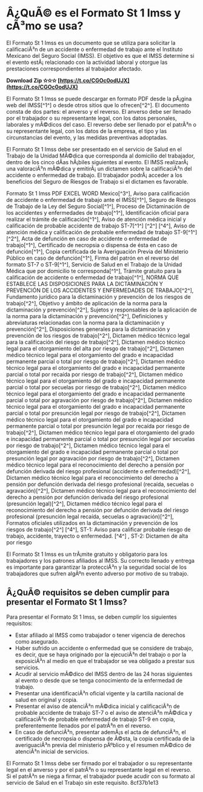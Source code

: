 # Â¿QuÃ© es el Formato St 1 Imss y cÃ³mo se usa?
 
El Formato St 1 Imss es un documento que se utiliza para solicitar la calificaciÃ³n de un accidente o enfermedad de trabajo ante el Instituto Mexicano del Seguro Social (IMSS). El objetivo es que el IMSS determine si el evento estÃ¡ relacionado con la actividad laboral y otorgue las prestaciones correspondientes al trabajador afectado.
 
**Download Zip ✫✫✫ [https://t.co/CGOc0odUJX](https://t.co/CGOc0odUJX)**


 
El Formato St 1 Imss se puede descargar en formato PDF desde la pÃ¡gina web del IMSS[^1^] o desde otros sitios que lo ofrecen[^2^]. El documento consta de dos partes: el anverso y el reverso. El anverso debe ser llenado por el trabajador o su representante legal, con los datos personales, laborales y mÃ©dicos del caso. El reverso debe ser llenado por el patrÃ³n o su representante legal, con los datos de la empresa, el tipo y las circunstancias del evento, y las medidas preventivas adoptadas.
 
El Formato St 1 Imss debe ser presentado en el servicio de Salud en el Trabajo de la Unidad MÃ©dica que corresponda al domicilio del trabajador, dentro de los cinco dÃ­as hÃ¡biles siguientes al evento. El IMSS realizarÃ¡ una valoraciÃ³n mÃ©dica y emitirÃ¡ un dictamen sobre la calificaciÃ³n del accidente o enfermedad de trabajo. El trabajador podrÃ¡ acceder a los beneficios del Seguro de Riesgos de Trabajo si el dictamen es favorable.
 
Formato St 1 Imss PDF EXCEL WORD Mexico[^3^],  Aviso para calificación de accidente o enfermedad de trabajo ante el IMSS[^1^],  Seguro de Riesgos de Trabajo de la Ley del Seguro Social[^1^],  Proceso de Dictaminación de los accidentes y enfermedades de trabajo[^1^],  Identificación oficial para realizar el trámite de calificación[^1^],  Aviso de atención médica inicial y calificación de probable accidente de trabajo ST-7[^1^] [^2^] [^4^],  Aviso de atención médica y calificación de probable enfermedad de trabajo ST-9[^1^] [^2^],  Acta de defunción en caso de accidente o enfermedad de trabajo[^1^],  Certificado de necropsia o dispensa de ésta en caso de defunción[^1^],  Copia certificada de la Averiguación Previa del Ministerio Público en caso de defunción[^1^],  Firma del patrón en el reverso del formato ST-7 o ST-9[^1^],  Servicio de Salud en el Trabajo de la Unidad Médica que por domicilio te corresponda[^1^],  Trámite gratuito para la calificación de accidente o enfermedad de trabajo[^1^],  NORMA QUE ESTABLECE LAS DISPOSICIONES PARA LA DICTAMINACIÓN Y PREVENCIÓN DE LOS ACCIDENTES Y ENFERMEDADES DE TRABAJO[^2^],  Fundamento jurídico para la dictaminación y prevención de los riesgos de trabajo[^2^],  Objetivo y ámbito de aplicación de la norma para la dictaminación y prevención[^2^],  Sujetos y responsables de la aplicación de la norma para la dictaminación y prevención[^2^],  Definiciones y abreviaturas relacionadas con la norma para la dictaminación y prevención[^2^],  Disposiciones generales para la dictaminación y prevención de los riesgos de trabajo[^2^],  Dictamen médico técnico legal para la calificación del riesgo de trabajo[^2^],  Dictamen médico técnico legal para el otorgamiento del alta por riesgo de trabajo[^2^],  Dictamen médico técnico legal para el otorgamiento del grado e incapacidad permanente parcial o total por riesgo de trabajo[^2^],  Dictamen médico técnico legal para el otorgamiento del grado e incapacidad permanente parcial o total por recaída por riesgo de trabajo[^2^],  Dictamen médico técnico legal para el otorgamiento del grado e incapacidad permanente parcial o total por secuelas por riesgo de trabajo[^2^],  Dictamen médico técnico legal para el otorgamiento del grado e incapacidad permanente parcial o total por agravación por riesgo de trabajo[^2^],  Dictamen médico técnico legal para el otorgamiento del grado e incapacidad permanente parcial o total por presunción legal por riesgo de trabajo[^2^],  Dictamen médico técnico legal para el otorgamiento del grado e incapacidad permanente parcial o total por presunción legal por recaída por riesgo de trabajo[^2^],  Dictamen médico técnico legal para el otorgamiento del grado e incapacidad permanente parcial o total por presunción legal por secuelas por riesgo de trabajo[^2^],  Dictamen médico técnico legal para el otorgamiento del grado e incapacidad permanente parcial o total por presunción legal por agravación por riesgo de trabajo[^2^],  Dictamen médico técnico legal para el reconocimiento del derecho a pensión por defunción derivada del riesgo profesional (accidente o enfermedad)[^2^],  Dictamen médico técnico legal para el reconocimiento del derecho a pensión por defunción derivada del riesgo profesional (recaída, secuelas o agravación)[^2^],  Dictamen médico técnico legal para el reconocimiento del derecho a pensión por defunción derivada del riesgo profesional (presunción legal)[^2^],  Dictamen médico técnico legal para el reconocimiento del derecho a pensión por defunción derivada del riesgo profesional (presunción legal recaída, secuelas o agravación)[^2^],  Formatos oficiales utilizados en la dictaminación y prevención de los riesgos de trabajo[^2^] [^4^],  ST-1: Aviso para calificar probable riesgo de trabajo, accidente, trayecto o enfermedad. [^4^] ,  ST-2: Dictamen de alta por riesgo
 
El Formato St 1 Imss es un trÃ¡mite gratuito y obligatorio para los trabajadores y los patrones afiliados al IMSS. Su correcto llenado y entrega es importante para garantizar la protecciÃ³n y la seguridad social de los trabajadores que sufren algÃºn evento adverso por motivo de su trabajo.
  
## Â¿QuÃ© requisitos se deben cumplir para presentar el Formato St 1 Imss?
 
Para presentar el Formato St 1 Imss, se deben cumplir los siguientes requisitos:
 
- Estar afiliado al IMSS como trabajador o tener vigencia de derechos como asegurado.
- Haber sufrido un accidente o enfermedad que se considere de trabajo, es decir, que se haya originado por la ejecuciÃ³n del trabajo o por la exposiciÃ³n al medio en que el trabajador se vea obligado a prestar sus servicios.
- Acudir al servicio mÃ©dico del IMSS dentro de las 24 horas siguientes al evento o desde que se tenga conocimiento de la enfermedad de trabajo.
- Presentar una identificaciÃ³n oficial vigente y la cartilla nacional de salud en original y copia.
- Presentar el aviso de atenciÃ³n mÃ©dica inicial y calificaciÃ³n de probable accidente de trabajo ST-7 o el aviso de atenciÃ³n mÃ©dica y calificaciÃ³n de probable enfermedad de trabajo ST-9 en copia, preferentemente llenados por el patrÃ³n en el reverso.
- En caso de defunciÃ³n, presentar ademÃ¡s el acta de defunciÃ³n, el certificado de necropsia o dispensa de Ã©sta, la copia certificada de la averiguaciÃ³n previa del ministerio pÃºblico y el resumen mÃ©dico de atenciÃ³n inicial de servicios.

El Formato St 1 Imss debe ser firmado por el trabajador o su representante legal en el anverso y por el patrÃ³n o su representante legal en el reverso. Si el patrÃ³n se niega a firmar, el trabajador puede acudir con su formato al servicio de Salud en el Trabajo sin este requisito.
 8cf37b1e13
 
